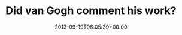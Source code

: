 ---
retweeted: false
source: <a href="https://www.newsblur.com" rel="nofollow">NewsBlur</a>
entities:
  hashtags: []
  symbols: []
  user_mentions: []
  urls:
  - url: http://t.co/gh0rocmGtg
    expanded_url: http://bascht.newsblur.com/story/the-art-of-programmi/a9219f
    display_url: bascht.newsblur.com/story/the-art-…
    indices:
    - '31'
    - '53'
display_text_range:
- '0'
- '53'
favorite_count: '0'
id_str: '380573382045339648'
truncated: false
retweet_count: '0'
id: '380573382045339648'
possibly_sensitive: false
created_at: Thu Sep 19 06:05:39 +0000 2013
favorited: false
full_text: Did van Gogh comment his work?
lang: en
quote_url: http://bascht.newsblur.com/story/the-art-of-programmi/a9219f
tags:
- pesos:twitter
date: '2013-09-19T06:05:39+00:00'
src: https://twitter.com/bascht/status/380573382045339648
original_url: https://twitter.com/bascht/status/380573382045339648
type: twitter_tweet
text: Did van Gogh comment his work?
title: Did van Gogh comment his work?

---
